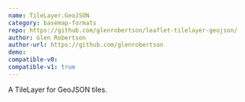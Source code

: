```yaml
---
name: TileLayer.GeoJSON
category: basemap-formats
repo: https://github.com/glenrobertson/leaflet-tilelayer-geojson/
author: Glen Robertson
author-url: https://github.com/glenrobertson
demo: 
compatible-v0:
compatible-v1: true
---
```


A TileLayer for GeoJSON tiles.
